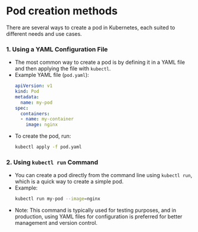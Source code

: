 # Pod creation methods

There are several ways to create a pod in Kubernetes, each suited to different needs and use cases.

### 1. **Using a YAML Configuration File**
   - The most common way to create a pod is by defining it in a YAML file and then applying the file with `kubectl`.
   - Example YAML file (`pod.yaml`):
     ```yaml
     apiVersion: v1
     kind: Pod
     metadata:
       name: my-pod
     spec:
       containers:
       - name: my-container
         image: nginx
     ```
   - To create the pod, run:
     ```bash
     kubectl apply -f pod.yaml
     ```

### 2. **Using `kubectl run` Command**
   - You can create a pod directly from the command line using `kubectl run`, which is a quick way to create a simple pod.
   - Example:
     ```bash
     kubectl run my-pod --image=nginx
     ```
   - Note: This command is typically used for testing purposes, and in production, using YAML files for configuration is preferred for better management and version control.



